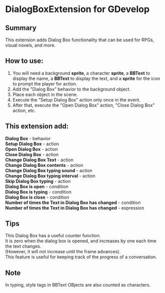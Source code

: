# DialogBoxExtension for GDevelop

## Summary
This extension adds Dialog Box functionality that can be used for RPGs, visual novels, and more.

## How to use:
1. You will need a background **sprite**, a character **sprite**, a **BBText** to display the name, a **BBText** to display the text, and a **sprite** for the icon to prompt the player for action.
1. Add the "Dialog Box" behavior to the background object.
1. Place each object in the scene.
1. Execute the "Setup Dialog Box" action only once in the event.
1. After that, execute the "Open Dialog Box" action, "Close Dialog Box" action, etc.

## This extension add:
**Dialog Box** - behavior  
**Setup Dialog Box** - action  
**Open Dialog Box** - action  
**Close Dialog Box** - action  
**Change Dialog Box Text** - action  
**Change Dialog Box contents** - action  
**Change Dialog Box typing sound** - action  
**Change Dialog Box typing interval** - action  
**Skip Dialog Box typing** - action  
**Dialog Box is open** - condition  
**Dialog Box is typing** - condition  
**Dialog Box is close** - condition  
**Number of times the Text in Dialog Box has changed** - condition  
**Number of times the Text in Dialog Box has changed** - expression  

## Tips
This Dialog Box has a useful counter function.  
It is zero when the dialog box is opened, and increases by one each time the text changes.  
(However, it will not increase until the frame advances).  
This feature is useful for keeping track of the progress of a conversation.

## Note
In typing, style tags in BBText OBjects are also counted as characters.

 
